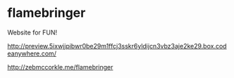 # flamebringer
Website for FUN!

http://preview.5ixwjjpibwr0be29m1ffcj3sskr6yldijcn3vbz3aje2ke29.box.codeanywhere.com/

http://zebmccorkle.me/flamebringer
